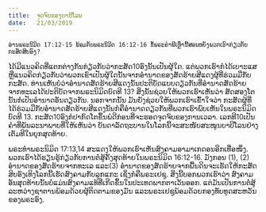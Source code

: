 ```yaml
---
title:  ຈຸດຈົບຂອງບາບີໂລນ
date:   21/03/2019
---
```


`ອ່ານພຣະນິມິດ 17:12-15 ພ້ອມກັບພຣະນິມິດ 16:12-16 ຂໍ້ພຣະຄຳພີເຫຼົ່ານີ້ສອນຫຍັງພວກເຮົາກ່ຽວກັບກະສັດສິບອົງ?`

ໄດ້ມີແນວຄິດທີ່ແຕກຕ່າງກັນກ່ຽວກັບວ່າກະສັດ10ອົງນັ້ນເປັນຜູ້ໃດ. ແຕ່ພວກເຮົາກໍໄດ້ເບາະແສຫຼືແນວຄິດກ່ຽວກັບວ່າພວກເຂົາເປັນຜູ້ໃດນັ້ນຈາກອຳນາດຂອງສັດຮ້າຍສີແດງຜູ້ທີ່ຮ່ວມມືກັບກະສັດ. ທ່ານເຫັນບໍວ່າອຳນາດສັດຮ້າຍສີແດງນັ້ນປະຕິບັດແບບດຽວກັນທີ່ອຳນາດສັດຮ້າຍຈາກທະເລໄດ້ປະຕິບັດຈາກພຣະນິມິດບົດທີ 13? ສິ່ງນັ້ນຊ່ວຍໃຫ້ພວກເຮົາເຫັນວ່າ ສັດສອງໂຕນັ້ນກໍເປັນອຳນາດອັນດຽວກັນ. ນອກຈາກນັ້ນ ມັນຍັງຊ່ວຍໃຫ້ພວກເຮົາເຂົ້າໃຈວ່າ ກະສັດຜູ້ທີ່ໄດ້ຮ່ວມມືກັບອຳນາດສັດຮ້າຍສີແດງນັ້ນກໍຄືອຳນາດດຽວກັນທີ່ພວກເຮົາພົບເຫັນໃນພຣະນິມິດບົດທີ 13. ກະສັດ10ອົງກໍປາກົດໂຕຂຶ້ນພໍດີກ່ອນທີ່ຈະຮອດຈຸດຈົບຂອງການເວລາ. ເລກທີ10ເປັນຄຳທີ່ພັນລະນາພາບທີ່ໃຫ້ເຫັນວ່າ ບັນດາລັດຖະບານໃນໂລກນີ້ຈະສະໜັບສະໜູນບາບີໂລນຢ່າງເຕັມທີໃນຍຸກສຸດທ້າຍ.

ພຣະທຳພຣະນິມິດ 17:13,14 ສະແດງໃຫ້ພວກເຮົາເຫັນສົງຄາມອາມາເກດອນອີກເທື່ອໜຶ່ງ. ພວກເຮົາໄດ້ຮຽນຮູ້ກ່ຽວກັບການຕໍ່ສູ້ຄັ້ງສຸດທ້າຍໃນພຣະນິມິດ 16:12-16. ມັງກອນ (1), (2) ອໍານາດຂອງສັດຮ້າຍຈາກທະເລ ແລະ(3) ອຳນາດຂອງສັດຮ້າຍຈາກພື້ນດິນຈະເຮັດໃຫ້ກະສັດສິບອົງເທິງໂລກນີ້ເຮັດສົງຄາມກັບລູກແກະ ເຊິ່ງກໍຄືພຣະເຢຊູ. ສິ່ງນີ້ບອກພວກເຮົາວ່າ ສົງຄາມອັນສຸດທ້າຍນັ້ນບໍ່ແມ່ນສົງຄາມແທ້ທີ່ເກີດຂຶ້ນໃນປະເທດພາກຕາເວັນອອກ. ແຕ່ມັນເປັນການຕໍ່ສູ້ລະຫວ່າງຊາຕານພ້ອມດ້ວຍຜູ້ຕິດຕາມຂອງມັນ ແລະພຣະເຢຊູພ້ອມດ້ວຍກອງທັບທູດສະຫວັນຂອງພຣະອົງ.
